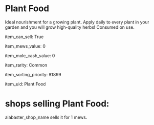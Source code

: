 # Plant Food

Ideal nourishment for a growing plant. Apply daily to every plant in your garden and you will grow high-quality herbs! Consumed on use.

item_can_sell: True

item_mews_value: 0

item_mole_cash_value: 0

item_rarity: Common

item_sorting_priority: 81899

item_uid: Plant Food

# shops selling Plant Food:

alabaster_shop_name sells it for 1 mews.